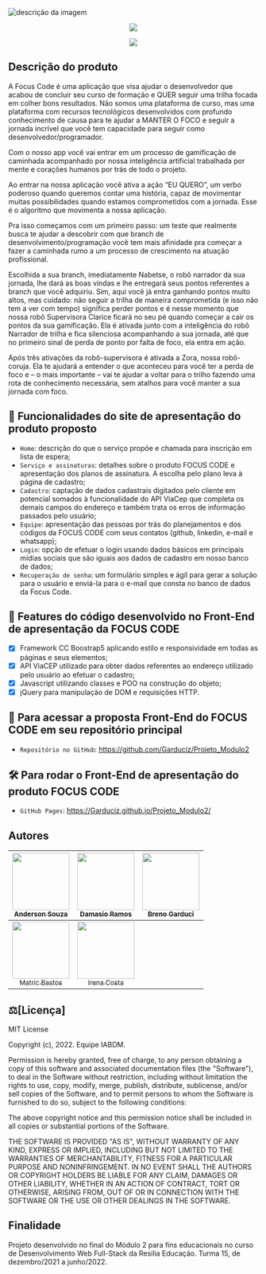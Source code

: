 ![descrição da imagem](https://github.com/irenacosta/Projeto_Modulo2/blob/fa2e7fce045ae24b5eee0a8e9b2160c41ddcad15/img/Produto%20Focus%20Code%20(2).png)

<p align="center">
<img src="http://img.shields.io/static/v1?label=FRONT-END&message=CONCLUIDO&color=GREEN&style=for-the-badge"/>
</p>


<p align="center">
<img src="http://img.shields.io/static/v1?label=I.A.&message=ARQUITETURA%20EM%20DESENVOLVIMENTO%20E%20TESTES&color=GREEN&style=for-the-badge"/>
</p>

## Descrição do produto 

A Focus Code é uma aplicação que visa ajudar o desenvolvedor que acabou de concluir seu curso de formação e QUER seguir uma trilha focada em colher bons resultados. Não somos uma plataforma de curso, mas uma plataforma com recursos tecnológicos desenvolvidos com profundo conhecimento de causa para te ajudar a MANTER O FOCO e seguir a jornada incrível que você tem capacidade para seguir como desenvolvedor/programador.

Com o nosso app você vai entrar em um processo de gamificação de caminhada acompanhado por nossa inteligência artificial trabalhada por mente e corações humanos por trás de todo o projeto.

Ao entrar na nossa aplicação você ativa a ação “EU QUERO”, um verbo poderoso quando queremos contar uma história, capaz de movimentar muitas possibilidades quando estamos comprometidos com a jornada. Esse é o algoritmo que movimenta a nossa aplicação.

Pra isso começamos com um primeiro passo: um teste que realmente busca te ajudar a descobrir com que branch de desenvolvimento/programação você tem mais afinidade pra começar a fazer a caminhada rumo a um processo de crescimento na atuação profissional.

Escolhida a sua branch, imediatamente Nabetse, o robô narrador da sua jornada, lhe dará as boas vindas e lhe entregará seus pontos referentes a branch que você adquiriu. Sim, aqui você já entra ganhando pontos muito altos, mas cuidado: não seguir a trilha de maneira comprometida (e isso não tem a ver com tempo) significa perder pontos e é nesse momento que nossa robô Supervisora Clarice ficará no seu pé quando começar a cair os pontos da sua gamificação. Ela é ativada junto com a inteligência do robô Narrador de trilha e fica silenciosa acompanhando a sua jornada, até que no primeiro sinal de perda de ponto por falta de foco, ela entra em ação.

Após três ativações da robô-supervisora é ativada a Zora, nossa robô-coruja. Ela te ajudará a entender o que aconteceu para você ter a perda de foco e – o mais importante – vai te ajudar a voltar para o trilho fazendo uma rota de conhecimento necessária, sem atalhos para você manter a sua jornada com foco. 


## :hammer: Funcionalidades do site de apresentação do produto proposto

- `Home`: descrição do que o serviço propõe e chamada para inscrição em lista de espera;
- `Serviço e assinaturas`: detalhes sobre o produto FOCUS CODE e apresentação dos planos de assinatura. A escolha pelo plano leva à página de cadastro;
- `Cadastro`: captação de dados cadastrais digitados pelo cliente em potencial somados à funcionalidade do API ViaCep que completa os demais campos do endereço e também trata os    erros de informação passados pelo usuário;
- `Equipe`: apresentação das pessoas por trás do planejamentos e dos códigos da FOCUS CODE com seus contatos (github, linkedin, e-mail e whatsapp);
- `Login`: opção de efetuar o login usando dados básicos em principais mídias sociais que são iguais aos dados de cadastro em nosso banco de dados;
- `Recuperação de senha`: um formulário simples e ágil para gerar a solução para o usuário e enviá-la para o e-mail que consta no banco de dados da Focus Code.

## :hammer: Features do código desenvolvido no Front-End de apresentação da FOCUS CODE

- [x] Framework CC Boostrap5 aplicando estilo e responsividade em todas as páginas e seus elementos;
- [x] API ViaCEP utilizado para obter dados referentes ao endereço utilizado pelo usuário ao efetuar o cadastro;
- [x] Javascript utilizando classes e POO na construção do objeto;
- [x] jQuery para manipulação de DOM e requisições HTTP.

## 📁 Para acessar a proposta Front-End do FOCUS CODE em seu repositório principal
- `Repositório no GitHub`: https://github.com/Garduciz/Projeto_Modulo2

## 🛠️ Para rodar o Front-End de apresentação do produto FOCUS CODE
- `GitHub Pages`: https://Garduciz.github.io/Projeto_Modulo2/


## Autores

| [<img src="https://avatars.githubusercontent.com/u/96266819?v=4" width=115><br><sub>Anderson Souza</sub>](https://github.com/Andersonjmc) |  [<img src="https://avatars.githubusercontent.com/u/96209345?v=4" width=115><br><sub>Damasio Ramos</sub>](https://github.com/DamasioRamos) |  [<img src="https://avatars.githubusercontent.com/u/94760419?v=4" width=115><br><sub>Breno Garduci</sub>](https://github.com/Garduciz) |
| :---: | :---: | :---: |
| [<img src="https://avatars.githubusercontent.com/u/55266551?v=4" width=115><br><sub>Matric Bastos</sub>](https://github.com/matricbts) |  [<img src="https://avatars.githubusercontent.com/u/94466133?v=4" width=115><br><sub>Irena Costa</sub>](https://github.com/irenacosta) |

## ⚖️[Licença]
MIT License

Copyright (c), 2022. Equipe IABDM.

Permission is hereby granted, free of charge, to any person obtaining a copy of this software and associated documentation files (the "Software"), to deal
in the Software without restriction, including without limitation the rights to use, copy, modify, merge, publish, distribute, sublicense, and/or sell
copies of the Software, and to permit persons to whom the Software is furnished to do so, subject to the following conditions:

The above copyright notice and this permission notice shall be included in all copies or substantial portions of the Software.

THE SOFTWARE IS PROVIDED "AS IS", WITHOUT WARRANTY OF ANY KIND, EXPRESS OR IMPLIED, INCLUDING BUT NOT LIMITED TO THE WARRANTIES OF MERCHANTABILITY,
FITNESS FOR A PARTICULAR PURPOSE AND NONINFRINGEMENT. IN NO EVENT SHALL THE AUTHORS OR COPYRIGHT HOLDERS BE LIABLE FOR ANY CLAIM, DAMAGES OR OTHER
LIABILITY, WHETHER IN AN ACTION OF CONTRACT, TORT OR OTHERWISE, ARISING FROM, OUT OF OR IN CONNECTION WITH THE SOFTWARE OR THE USE OR OTHER DEALINGS IN THE
SOFTWARE.

## Finalidade
Projeto desenvolvido no final do Módulo 2 para fins educacionais no curso de Desenvolvimento Web Full-Stack da Resilia Educação. Turma 15, de dezembro/2021 a junho/2022.
